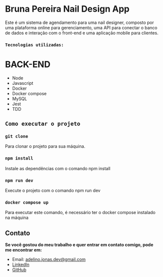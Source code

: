 # Bruna Pereira Nail Design App
Este é um sistema de agendamento para uma nail designer, composto por uma plataforma online para gerenciamento, uma API para conectar o banco de dados e interação com o front-end e uma aplicação mobile para clientes.

### `Tecnologias utilizadas:`

# BACK-END
- Node
- Javascript
- Docker
- Docker compose
- MySQL
- Jest
- TDD

## `Como executar o projeto`

### `git clone`
Para clonar o projeto para sua máquina.

### `npm install`
Instale as dependências com o comando npm install

### `npm run dev`
Execute o projeto com o comando npm run dev

### `docker compose up`
Para executar este comando, é necessário ter o docker compose instalado na máquina

## Contato
**Se você gostou do meu trabalho e quer entrar em contato comigo, pode me encontrar em:**

- Email: adelino.jonas.dev@gmail.com
- [LinkedIn](https://www.linkedin.com/in/jonas-adelino-168830179/)
- [GitHub](https://github.com/AdelinoJonas)
